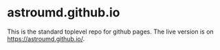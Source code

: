 # astroumd.github.io

This is the standard toplevel repo for github pages. The live version is on https://astroumd.github.io/.
